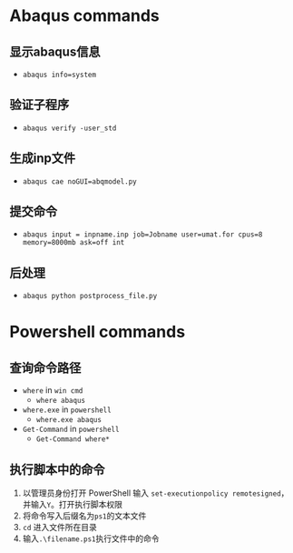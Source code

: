 # Abaqus commands

## 显示abaqus信息

- `abaqus info=system`

## 验证子程序

- `abaqus verify -user_std`

## 生成inp文件

- `abaqus cae noGUI=abqmodel.py`

## 提交命令

- `abaqus input = inpname.inp job=Jobname user=umat.for cpus=8 memory=8000mb ask=off int`

## 后处理

- `abaqus python postprocess_file.py`  


# Powershell commands

## 查询命令路径

- `where` in  `win cmd`
  - `where abaqus`
- `where.exe` in `powershell`
  - `where.exe abaqus`
- `Get-Command` in `powershell`
  - `Get-Command where*`

## 执行脚本中的命令
1. 以管理员身份打开 PowerShell 输入 `set-executionpolicy remotesigned`，并输入`Y`。打开执行脚本权限
1. 将命令写入后缀名为`ps1`的文本文件
1. `cd` 进入文件所在目录
1. 输入`.\filename.ps1`执行文件中的命令
